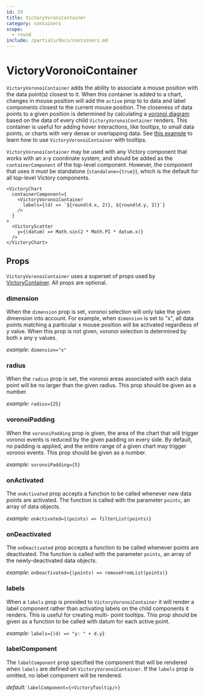 ```yaml
---
id: 29
title: VictoryVoroniContainer
category: containers
scope:
  - round
include: /partials/docs/containers.md
---
```

# VictoryVoronoiContainer

`VictoryVoronoiContainer` adds the ability to associate a mouse position with the data point(s)
closest to it. When this container is added to a chart, changes in mouse position will add the `active`
prop to to data and label components closest to the current mouse position. The closeness of data
points to a given position is determined by calculating a [voronoi diagram] based on the data of
every child `VictoryVoronoiContainer` renders. This container is useful for adding hover interactions,
like tooltips, to small data points, or charts with very dense or overlapping data. See
[this example] to learn how to use `VictoryVoronoiContainer` with tooltips.

`VictoryVoronoiContainer` may be used with any Victory component that works with an x-y coordinate
system, and should be added as the `containerComponent` of the top-level component.
However, the component that uses it must be standalone
(`standalone={true}`), which is the default for all top-level Victory components.

```playground
<VictoryChart
  containerComponent={
    <VictoryVoronoiContainer
      labels={(d) => `${round(d.x, 2)}, ${round(d.y, 2)}`}
    />
  }
>
  <VictoryScatter
    y={(datum) => Math.sin(2 * Math.PI * datum.x)}
  />
</VictoryChart>
```

## Props

`VictoryVoronoiContainer` uses a superset of props used by [VictoryContainer]. All props are optional.

### dimension

When the `dimension` prop is set, voronoi selection will only take the given dimension into account.
For example, when `dimension` is set to "x", all data points matching a particular x mouse position
will be activated regardless of y value. When this prop is not given, voronoi selection is
determined by both x any y values.

*example:* `dimension="x"`

### radius

When the `radius` prop is set, the voronoi areas associated with each data point will be no larger
than the given radius. This prop should be given as a number.

*example:* `radius={25}`

### voronoiPadding

When the `voronoiPadding` prop is given, the area of the chart that will trigger voronoi events is
reduced by the given padding on every side. By default, no padding is applied, and the entire range
of a given chart may trigger voronoi events. This prop should be given as a number.

*example:* `voronoiPadding={5}`

### onActivated

The `onActivated` prop accepts a function to be called whenever new data points are activated.
The function is called with the parameter `points`, an array of data objects.

*example:* `onActivated={(points) => filterList(points)}`


### onDeactivated

The `onDeactivated` prop accepts a function to be called whenever points are deactivated.
The function is called with the parameter `points`, an array of the newly-deactivated data objects.

*example:* `onDeactivated={(points) => removeFromList(points)}`

### labels

When a `labels` prop is provided to `VictoryVoronoiContainer` it will render a label component
rather than activating labels on the child components it renders. This is useful for creating multi-
point tooltips. This prop should be given as a function to be called with datum for each active
point.

*example:* `labels={(d) => "y: " + d.y}`

### labelComponent

The `labelComponent` prop specified the component that will be rendered when `labels` are defined
on `VictoryVoronoiContainer`. If the `labels` prop is omitted, no label component will be rendered.

*default:* `labelComponent={<VictoryTooltip/>}`

[VictoryContainer]: https://formidable.com/open-source/victory/docs/victory-container
[voronoi diagram]: https://github.com/d3/d3-voronoi
[this example]: https://formidable.com/open-source/victory/gallery/voronoi-tooltips-grouped
